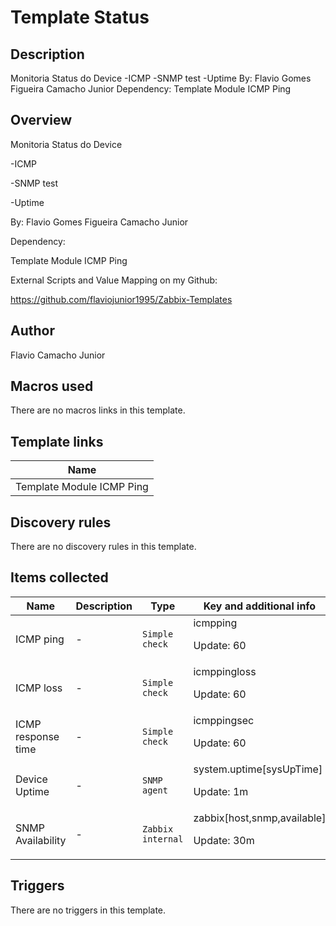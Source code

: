 # Template Status

## Description

Monitoria Status do Device -ICMP -SNMP test -Uptime By: Flavio Gomes Figueira Camacho Junior Dependency: Template Module ICMP Ping

## Overview

Monitoria Status do Device


-ICMP


-SNMP test


-Uptime


 


By: Flavio Gomes Figueira Camacho Junior


 


Dependency:


Template Module ICMP Ping


 


External Scripts and Value Mapping on my Github:


https://github.com/flaviojunior1995/Zabbix-Templates

## Author

Flavio Camacho Junior

## Macros used

There are no macros links in this template.

## Template links

|Name|
|----|
|Template Module ICMP Ping|
## Discovery rules

There are no discovery rules in this template.

## Items collected

|Name|Description|Type|Key and additional info|
|----|-----------|----|----|
|ICMP ping|<p>-</p>|`Simple check`|icmpping<p>Update: 60</p>|
|ICMP loss|<p>-</p>|`Simple check`|icmppingloss<p>Update: 60</p>|
|ICMP response time|<p>-</p>|`Simple check`|icmppingsec<p>Update: 60</p>|
|Device Uptime|<p>-</p>|`SNMP agent`|system.uptime[sysUpTime]<p>Update: 1m</p>|
|SNMP Availability|<p>-</p>|`Zabbix internal`|zabbix[host,snmp,available]<p>Update: 30m</p>|
## Triggers

There are no triggers in this template.

